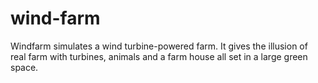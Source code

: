 # wind-farm
Windfarm simulates a wind turbine-powered farm. It gives the illusion
of real farm with turbines, animals and a farm house all set in a large green 
space.

